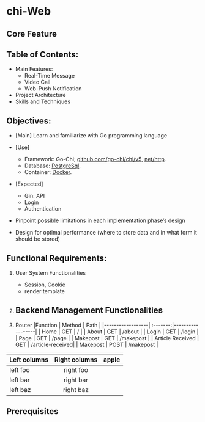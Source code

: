 # chi-Web
## Core Feature
## Table of Contents:

* Main Features:
  * Real-Time Message
  * Video Call
  * Web-Push Notification
* Project Architecture
* Skills and Techniques

## Objectives:
- [Main] Learn and familiarize with Go programming language
- [Use]
    - Framework: Go-Chi; [github.com/go-chi/chi/v5](https://github.com/go-chi/chi), [net/http](https://pkg.go.dev/net/http).
    - Database: [PostgreSql](https://www.postgresql.org).
    - Container: [Docker](https://www.docker.com).

- [Expected] 
    - Gin: API
    - Login
    - Authentication
    
- Pinpoint possible limitations in each implementation phase’s design
- Design for optimal performance (where to store data and in what form it should be stored)

## Functional Requirements:

1. User System Functionalities
    - Session, Cookie
    - render template
2. Backend Management Functionalities
    -

3. Router
|Function          | Method   | Path             |
|------------------| :-------:|------------------|
| Home             | GET      | /                |
| About            | GET      | /about           |
| Login            | GET      | /login           |
| Page             | GET      | /page            |
| Makepost         | GET      | /makepost        |
| Article Received | GET      | /article-received|
| Makepost         | POST     | /makepost        |

| Left columns  | Right columns | apple |
| ------------- |:-------------:|----------|
| left foo      | right foo     |
| left bar      | right bar     |
| left baz      | right baz     |

## Prerequisites
